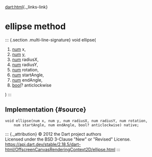 [dart:html](../../dart-html/dart-html-library){._links-link}

ellipse method
==============

::: {.section .multi-line-signature}
void ellipse(

1.  [num](../../dart-core/num-class) x,
2.  [num](../../dart-core/num-class) y,
3.  [num](../../dart-core/num-class) radiusX,
4.  [num](../../dart-core/num-class) radiusY,
5.  [num](../../dart-core/num-class) rotation,
6.  [num](../../dart-core/num-class) startAngle,
7.  [num](../../dart-core/num-class) endAngle,
8.  [bool](../../dart-core/bool-class)? anticlockwise

)
:::

Implementation {#source}
--------------

``` {.language-dart data-language="dart"}
void ellipse(num x, num y, num radiusX, num radiusY, num rotation,
    num startAngle, num endAngle, bool? anticlockwise) native;
```

::: {._attribution}
© 2012 the Dart project authors\
Licensed under the BSD 3-Clause \"New\" or \"Revised\" License.\
<https://api.dart.dev/stable/2.18.5/dart-html/OffscreenCanvasRenderingContext2D/ellipse.html>
:::
